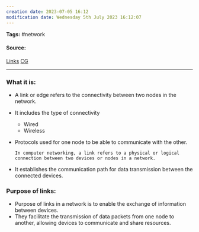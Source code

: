 ```yaml
---
creation date: 2023-07-05 16:12
modification date: Wednesday 5th July 2023 16:12:07
---
```


**Tags:** #network 

#### Source:
[Links](https://www.freetimelearning.com/software-interview-questions-and-answers.php?What-are-nodes-and-links?&id=5743)
[CG](https://chat.openai.com/share/92ea2fc9-0635-4f8d-8f3b-27d0e4944f74)

--------------------------------------

### What it is:

* A link or edge refers to the connectivity between two nodes in the network.
* It includes the type of connectivity
	* Wired
	* Wireless
* Protocols used for one node to be able to communicate with the other.
	
	`In computer networking, a link refers to a physical or logical connection between two devices or nodes in a network.`

* It establishes the communication path for data transmission between the connected devices.

### Purpose of links:

* Purpose of links in a network is to enable the exchange of information between devices.
* They facilitate the transmission of data packets from one node to another, allowing devices to communicate and share resources.



